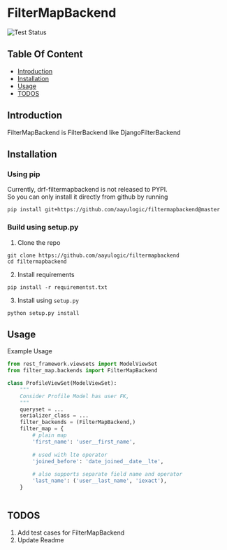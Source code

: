 # FilterMapBackend

![Test Status](https://github.com/aayulogic/filtermapbackend/actions/workflows/tests.yml/badge.svg?branch=master)

## Table Of Content
* [Introduction](#introduction)
* [Installation](#installation)  
* [Usage](#usage)  
* [TODOS](#todos)

## Introduction

FilterMapBackend is FilterBackend  like DjangoFilterBackend

## Installation
### Using pip
Currently, drf-filtermapbackend is not released to PYPI. \
So you can only install
it directly from github by running
```shell
pip install git+https://github.com/aayulogic/filtermapbackend@master
```
### Build using setup.py
1. Clone the repo
```shell
git clone https://github.com/aayulogic/filtermapbackend
cd filtermapbackend
```
2. Install requirements
```shell
pip install -r requirementst.txt
```
3. Install using `setup.py`
```shell
python setup.py install
```

## Usage
Example Usage
```python
from rest_framework.viewsets import ModelViewSet
from filter_map.backends import FilterMapBackend

class ProfileViewSet(ModelViewSet):
    """
    Consider Profile Model has user FK,
    """
    queryset = ...
    serializer_class = ...
    filter_backends = (FilterMapBackend,)
    filter_map = {
        # plain map
        'first_name': 'user__first_name',
        
        # used with lte operator
        'joined_before': 'date_joined__date__lte',
        
        # also supports separate field name and operator 
        'last_name': ('user__last_name', 'iexact'),
    }
    
```

## TODOS
1. Add test cases for FilterMapBackend
2. Update Readme
